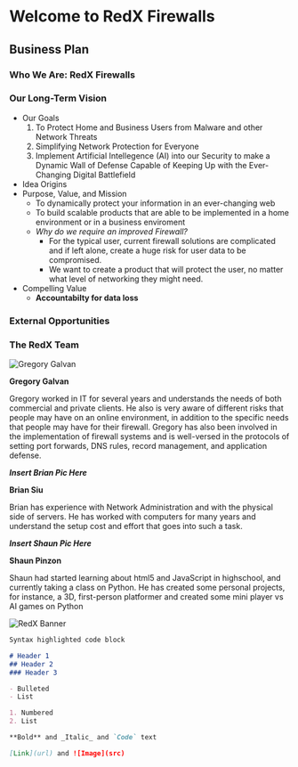# Welcome to RedX Firewalls
## Business Plan
### Who We Are: RedX Firewalls
### Our Long-Term Vision
- Our Goals
  1. To Protect Home and Business Users from Malware and other Network Threats
  2. Simplifying Network Protection for Everyone
  3. Implement Artificial Intellegence (AI) into our Security to make a Dynamic Wall of Defense Capable of Keeping Up with the Ever-Changing Digital Battlefield
- Idea Origins
- Purpose, Value, and Mission
  - To dynamically protect your information in an ever-changing web
  - To build scalable products that are able to be implemented in a home environment or in a business enviroment
  - _Why do we require an improved Firewall?_
    - For the typical user, current firewall solutions are complicated and if left alone, create a huge risk for user data to be compromised.
    - We want to create a product that will protect the user, no matter what level of networking they might need.
- Compelling Value
  - **Accountabilty for data loss**
### External Opportunities
### The RedX Team
![Gregory Galvan](https://avatars3.githubusercontent.com/u/29440821?s=96&v=4)

**Gregory Galvan**

Gregory worked in IT for several years and understands the needs of both commercial and private clients. He also is very aware of different risks that people may have on an online environment, in addition to the specific needs that people may have for their firewall. Gregory has also been involved in the implementation of firewall systems and is well-versed in the protocols of setting port forwards, DNS rules, record management, and application defense.


_**Insert Brian Pic Here**_

**Brian Siu**

Brian has experience with Network Administration and with the physical side of servers. He has worked with computers for many years and understand the setup cost and effort that goes into such a task.


_**Insert Shaun Pic Here**_

**Shaun Pinzon**

Shaun had started learning about html5 and JavaScript in highschool, and currently taking a class on Python. He has created some personal projects, for instance, a 3D, first-person platformer and created some mini player vs AI games on Python

![RedX Banner ](https://repository-images.githubusercontent.com/258019896/b934c380-84a3-11ea-884b-feaaafe332c8)

```markdown
Syntax highlighted code block

# Header 1
## Header 2
### Header 3

- Bulleted
- List

1. Numbered
2. List

**Bold** and _Italic_ and `Code` text

[Link](url) and ![Image](src)
```
